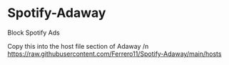 # Spotify-Adaway
Block Spotify Ads

Copy this into the host file section of Adaway
/n https://raw.githubusercontent.com/Ferrero11/Spotify-Adaway/main/hosts
